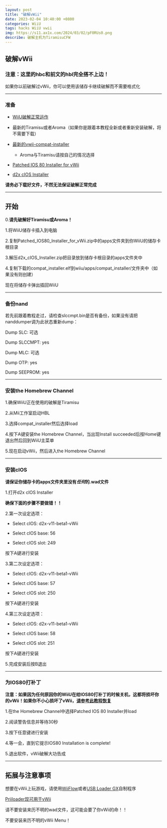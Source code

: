 ```yaml
---
layout: post
title: "破解vWii"
date: 2023-02-04 10:40:00 +0800
categories: WiiU
tags: hacks WiiU vwii
img: https://s11.ax1x.com/2024/03/02/pF0RUs0.png
describe: 破解主机为TiramisuCFW
---
```


## 破解vWii

### 注意：这里的hbc和前文的hbl完全搭不上边！

如果你以前破解过vWii，你可以使用该储存卡继续破解而不需要格式化

<hr />

### 准备

- [WiiU破解正常运作](https://wiiu.1919810.com/wiiu/2023/02/05/Hack-WiiU.html)

- 最新的Tiramisu或者Aroma（如果你是跟着本教程全新或者重新安装破解，将不需要下载）

- [最新的vwii-compat-installer](https://github.com/Xpl0itU/vwii-compat-installer/releases/tag/v1.6)
  - Aroma与Tiramisu请按自己的情况选择

- [Patched IOS 80 Installer for vWii](https://wiiu.hacks.guide/docs/files/Patched_IOS80_Installer_for_vWii.zip)

- [d2x cIOS Installer](https://wiiu.hacks.guide/docs/files/d2x_cIOS_Installer.zip)

**请务必下载好文件，不然无法保证破解正常完成**

<hr />

## 开始

0.**请先破解好Tiramisu或Aroma！**

1.将WiiU储存卡插入到电脑

2.复制Patched_IOS80_Installer_for_vWii.zip中的apps文件夹到你WiiU的储存卡根目录

3.解压d2x_cIOS_Installer.zip把目录放到储存卡根目录的apps文件夹中

4.复制下载的compat_installer.elf到wiiu/apps/compat_installer/文件夹中（如果没有则创建）

现在将储存卡弹出插回WiiU

<hr />

### 备份nand

若先前跟着教程走过，请检查slccmpt.bin是否有备份，如果没有请把nanddumper调为此状态重新dump：

Dump SLC: 可选

Dump SLCCMPT: yes

Dump MLC: 可选

Dump OTP: yes

Dump SEEPROM: yes

<hr />

### 安装the Homebrew Channel

1.确保WiiU正在使用的破解是Tiramisu

2.从Mii工作室启动HBL

3.选择compat_installer然后选择load

4.按下A键安装the Homebrew Channel，当出现Install succeeded后按Home键退出然后回到WiiU主菜单

5.现在启动vWii，然后进入the Homebrew Channel

<hr />

### 安装cIOS

**请保证你储存卡的apps文件夹里没有*任何*的.wad文件**

1.打开d2x cIOS Installer

**确保下面的步骤不要做错！！**

2.第一次设定选项：

- Select cIOS: d2x-v11-beta1-vWii

- Select cIOS base: 56

- Select cIOS slot: 249

按下A键进行安装

3.第二次设定选项：

- Select cIOS: d2x-v11-beta1-vWii

- Select cIOS base: 57

- Select cIOS slot: 250

按下A键进行安装

4.第三次设定选项：

- Select cIOS: d2x-v11-beta1-vWii

- Select cIOS base: 58

- Select cIOS slot: 251

按下A键进行安装

5.完成安装后按B退出

<hr />

### 为IOS80打补丁

**注意：如果因为任何原因你的WiiU在给IOS80打补丁的时候关机，这都将损坏你的vWii！如果你不小心损坏了vWii，[请参考此教程恢复](#)**

1.在the Homebrew Channel中选择Patched IOS 80 Installer并load

2.阅读警告信息并等待30秒

3.按下任意键进行安装

4.等一会，直到它提示IOS80 Installation is complete!

5.退出软件，vWii破解大功告成

<hr />

## 拓展与注意事项

想要在vWii上玩游戏，请使用[WiiFlow](https://wii.guide/zh_CN/wiiflow)或者[USB Loader GX](https://wii.guide/zh_CN/usbloadergx)自制程序

[Priiloader现可用于vWii](https://github.com/DacoTaco/priiloader/)

请不要安装来历不明的wad文件，这可能会要了你vWii的命！！

不要安装来历不明的vWii Menu！

